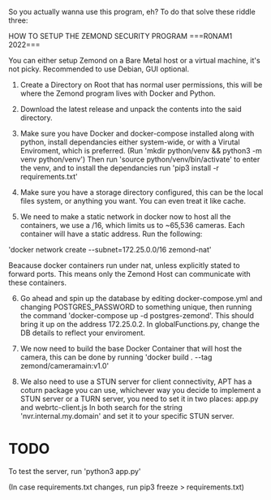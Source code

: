 So you actually wanna use this program, eh?
To do that solve these riddle three:

HOW TO SETUP THE ZEMOND SECURITY PROGRAM
===R0NAM1 2022===

You can either setup Zemond on a Bare Metal host or a virtual machine, it's not picky.
Recommended to use Debian, GUI optional.

1. Create a Directory on Root that has normal user permissions, this will be where the Zemond program lives with Docker and Python.

2. Download the latest release and unpack the contents into the said directory.

3. Make sure you have Docker and docker-compose installed along with python, install dependancies either system-wide, or with a Virutal Enviroment, which is preferred. (Run 'mkdir python/venv && python3 -m venv python/venv')
Then run 'source python/venv/bin/activate' to enter the venv, and to install the dependancies run 'pip3 install -r requirements.txt'

4. Make sure you have a storage directory configured, this can be the local files system, or anything you want. You can even treat it like cache.

5. We need to make a static network in docker now to host all the containers, we use a /16, which limits us to ~65,536 cameras. Each container will have a static address. Run the following:

'docker network create --subnet=172.25.0.0/16 zemond-nat'

Beacause docker containers run under nat, unless explicitly stated to forward ports. This means only the Zemond Host can communicate with these containers.

6. Go ahead and spin up the database by editing docker-compose.yml and changing POSTGRES_PASSWORD to something unique, then running the command 'docker-compose up -d postgres-zemond'. This should bring it up on the address 172.25.0.2. In globalFunctions.py, change the DB details to reflect your enviroment.

7. We now need to build the base Docker Container that will host the camera, this can be done by running 'docker build . --tag zemond/cameramain:v1.0'

8. We also need to use a STUN server for client connectivity, APT has a coturn package you can use, whichever way you decide to implement a STUN server or a TURN server, you need to set it in two places: app.py and webrtc-client.js
In both search for the string 'nvr.internal.my.domain' and set it to your specific STUN server.


# TODO

To test the server, run 'python3 app.py'

(In case requirements.txt changes, run pip3 freeze > requirements.txt)